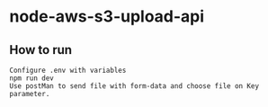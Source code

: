 # node-aws-s3-upload-api

## How to run

```
Configure .env with variables
npm run dev
Use postMan to send file with form-data and choose file on Key parameter.
```
